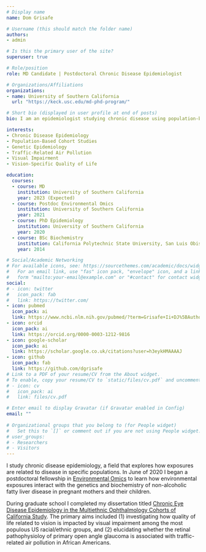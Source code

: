 ```yaml
---
# Display name
name: Dom Grisafe

# Username (this should match the folder name)
authors:
- admin

# Is this the primary user of the site?
superuser: true

# Role/position
role: MD Candidate | Postdoctoral Chronic Disease Epidemiologist

# Organizations/Affiliations
organizations:
- name: University of Southern California
  url: "https://keck.usc.edu/md-phd-program/"

# Short bio (displayed in user profile at end of posts)
bio: I am an epidemiologist studying chronic disease using population-based cohort studies.

interests:
- Chronic Disease Epidemiology
- Population-Based Cohort Studies
- Genetic Epidemiology
- Traffic-Related Air Pollution
- Visual Impairment
- Vision-Specific Quality of Life

education:
  courses:
  - course: MD
    institution: University of Southern California
    year: 2023 (Expected)
  - course: Postdoc Environmental Omics
    institution: University of Southern California
    year: 2021
  - course: PhD Epidemiology
    institution: University of Southern California
    year: 2020
  - course: BSc Biochemistry
    institution: California Polytechnic State University, San Luis Obispo
    year: 2014

# Social/Academic Networking
# For available icons, see: https://sourcethemes.com/academic/docs/widgets/#icons
#   For an email link, use "fas" icon pack, "envelope" icon, and a link in the
#   form "mailto:your-email@example.com" or "#contact" for contact widget.
social:
# - icon: twitter
#   icon_pack: fab
#   link: https://twitter.com/
- icon: pubmed
  icon_pack: ai
  link: https://www.ncbi.nlm.nih.gov/pubmed/?term=Grisafe+Ii+DJ%5BAuthor%5D
- icon: orcid
  icon_pack: ai
  link: https://orcid.org/0000-0003-1212-9816
- icon: google-scholar
  icon_pack: ai
  link: https://scholar.google.co.uk/citations?user=h3eykHMAAAAJ
- icon: github
  icon_pack: fab
  link: https://github.com/dgrisafe
# Link to a PDF of your resume/CV from the About widget.
# To enable, copy your resume/CV to `static/files/cv.pdf` and uncomment the lines below.  
# - icon: cv
#   icon_pack: ai
#   link: files/cv.pdf

# Enter email to display Gravatar (if Gravatar enabled in Config)
email: ""
  
# Organizational groups that you belong to (for People widget)
#   Set this to `[]` or comment out if you are not using People widget.  
# user_groups:
# - Researchers
# - Visitors
---
```


I study chronic disease epidemiology, a field that explores how exposures are related to disease in specific populations. In June of 2020 I began a postdoctoral fellowship in [Environmental Omics](https://scehsc.usc.edu/wp-content/uploads/2019/08/USC-EnvGen-T32-PostDoc-Announcement.pdf) to learn how environmental exposures interact with the genetics and biochemistry of non-alcoholic fatty liver disease in pregnant mothers and their children.

During graduate school I completed my dissertation titled [Chronic Eye Disease Epidemiology in the Multiethnic Ophthalmology Cohorts of California Study](http://digitallibrary.usc.edu/cdm/ref/collection/p15799coll89/id/318788). The primary aims included (1) investigating how quality of life related to vision is impacted by visual impairment among the most populous US racial/ethnic groups, and (2) elucidating whether the retinal pathophysioloy of primary open angle glaucoma is associated with traffic-related air pollution in African Americans.
